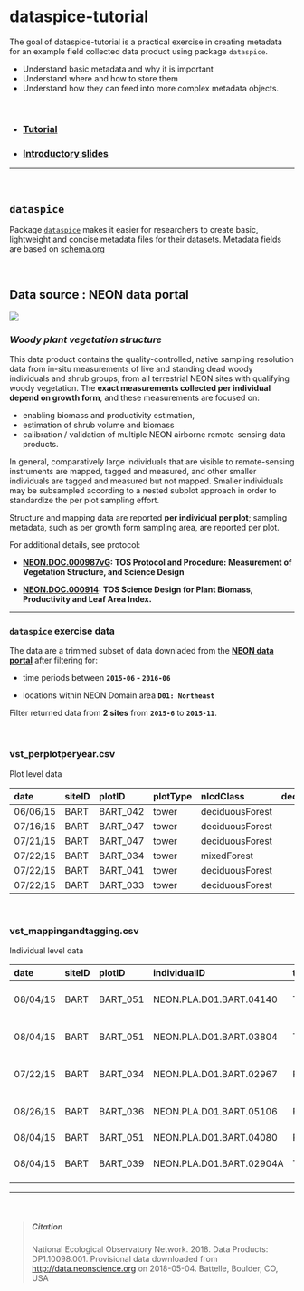 
<!-- README.md is generated from README.Rmd. Please edit that file -->
dataspice-tutorial
==================

The goal of dataspice-tutorial is a practical exercise in creating metadata for an example field collected data product using package `dataspice`.

-   Understand basic metadata and why it is important
-   Understand where and how to store them
-   Understand how they can feed into more complex metadata objects.

<br>

-   ### [Tutorial](http://annakrystalli.me/dataspice-tutorial/)

-   ### [Introductory slides](http://annakrystalli.me/dataspice-tutorial/slides.html)

------------------------------------------------------------------------

<br>

`dataspice`
-----------

Package [`dataspice`](https://github.com/ropenscilabs/dataspice) makes it easier for researchers to create basic, lightweight and concise metadata files for their datasets. Metadata fields are based on [schema.org](http://schema.org/Dataset)

<br>

Data source : NEON data portal
------------------------------

![](http://data.neonscience.org/neon-data-theme/images/logo--blue-neon-data.png)

### *Woody plant vegetation structure*

This data product contains the quality-controlled, native sampling resolution data from in-situ measurements of live and standing dead woody individuals and shrub groups, from all terrestrial NEON sites with qualifying woody vegetation. The **exact measurements collected per individual depend on growth form**, and these measurements are focused on:

-   enabling biomass and productivity estimation,
-   estimation of shrub volume and biomass
-   calibration / validation of multiple NEON airborne remote-sensing data products.

In general, comparatively large individuals that are visible to remote-sensing instruments are mapped, tagged and measured, and other smaller individuals are tagged and measured but not mapped. Smaller individuals may be subsampled according to a nested subplot approach in order to standardize the per plot sampling effort.

Structure and mapping data are reported **per individual per plot**; sampling metadata, such as per growth form sampling area, are reported per plot.

For additional details, see protocol:

-   **[NEON.DOC.000987vG](dataspice-tutorial/data/methods/NEON.DOC.000987vF.pdf): TOS Protocol and Procedure: Measurement of Vegetation Structure, and Science Design**

-   **[NEON.DOC.000914](https://github.com/annakrystalli/dataspice-tutorial/blob/master/data/methods/NEON.DOC.000914vA.pdf): TOS Science Design for Plant Biomass, Productivity and Leaf Area Index.**

------------------------------------------------------------------------

### `dataspice` exercise data

The data are a trimmed subset of data downladed from the [**NEON data portal**](http://data.neonscience.org/browse-data) after filtering for:

-   time periods between **`2015-06` - `2016-06`**

-   locations within NEON Domain area **`D01: Northeast`**

Filter returned data from **2 sites** from **`2015-6`** to **`2015-11`**.

<br>

### vst\_perplotperyear.csv

Plot level data

| date     | siteID | plotID    | plotType | nlcdClass       |  decimalLatitude|  decimalLongitude| treesPresent | shrubsPresent | lianasPresent |  totalSampledAreaTrees|  totalSampledAreaShrubSapling|  totalSampledAreaLiana| recordedBy                       |
|:---------|:-------|:----------|:---------|:----------------|----------------:|-----------------:|:-------------|:--------------|:--------------|----------------------:|-----------------------------:|----------------------:|:---------------------------------|
| 06/06/15 | BART   | BART\_042 | tower    | deciduousForest |         44.06019|         -71.28805| NA           | NA            | NA            |                    800|                           400|                    800| wmtulGhdefWiPr5g1VRF0YnRBawgSBx1 |
| 07/16/15 | BART   | BART\_047 | tower    | deciduousForest |         44.06496|         -71.29087| NA           | NA            | NA            |                    800|                           400|                    800| XdV86USKkiYZfb6rmwpnK/f2Yah5qnQO |
| 07/21/15 | BART   | BART\_047 | tower    | deciduousForest |         44.06496|         -71.29087| NA           | NA            | NA            |                    800|                           400|                    800| XdV86USKkiYZfb6rmwpnK/f2Yah5qnQO |
| 07/22/15 | BART   | BART\_034 | tower    | mixedForest     |         44.06428|         -71.28561| NA           | NA            | NA            |                    800|                           400|                    800| bWvVSKjgptV89BwHA3h10JNaeV+PHmDU |
| 07/22/15 | BART   | BART\_041 | tower    | deciduousForest |         44.06534|         -71.28561| NA           | NA            | NA            |                    800|                           400|                    800| MRgCvwP2WueoGZahvpQXNZ+be1CYdCGm |
| 07/22/15 | BART   | BART\_033 | tower    | deciduousForest |         44.06320|         -71.28367| NA           | NA            | NA            |                    800|                           100|                    800| XdV86USKkiYZfb6rmwpnK/f2Yah5qnQO |

<br>

### vst\_mappingandtagging.csv

Individual level data

| date     | siteID | plotID    | individualID             | taxonID | scientificName                 | recordedBy                       |
|:---------|:-------|:----------|:-------------------------|:--------|:-------------------------------|:---------------------------------|
| 08/04/15 | BART   | BART\_051 | NEON.PLA.D01.BART.04140  | TSCA    | Tsuga canadensis (L.) Carrière | 6HzkzFDdLaNgPi31AaqxNPsuI5nRHqWu |
| 08/04/15 | BART   | BART\_051 | NEON.PLA.D01.BART.03804  | TSCA    | Tsuga canadensis (L.) Carrière | 6HzkzFDdLaNgPi31AaqxNPsuI5nRHqWu |
| 07/22/15 | BART   | BART\_034 | NEON.PLA.D01.BART.02967  | FAGR    | Fagus grandifolia Ehrh.        | zODC+zTh3jdHKFo7lDoQcuNYRkWsGu3I |
| 08/26/15 | BART   | BART\_036 | NEON.PLA.D01.BART.05106  | FAGR    | Fagus grandifolia Ehrh.        | zODC+zTh3jdHKFo7lDoQcuNYRkWsGu3I |
| 08/04/15 | BART   | BART\_051 | NEON.PLA.D01.BART.04080  | PICEA   | Picea sp.                      | 6HzkzFDdLaNgPi31AaqxNPsuI5nRHqWu |
| 08/04/15 | BART   | BART\_039 | NEON.PLA.D01.BART.02904A | TSCA    | Tsuga canadensis (L.) Carrière | 0uwWHUCkGoRVT9RpJxngFjI8cZrsFWgn |

------------------------------------------------------------------------

<br>

> ##### Citation
>
> National Ecological Observatory Network. 2018. Data Products: DP1.10098.001. Provisional data downloaded from <http://data.neonscience.org> on 2018-05-04. Battelle, Boulder, CO, USA
